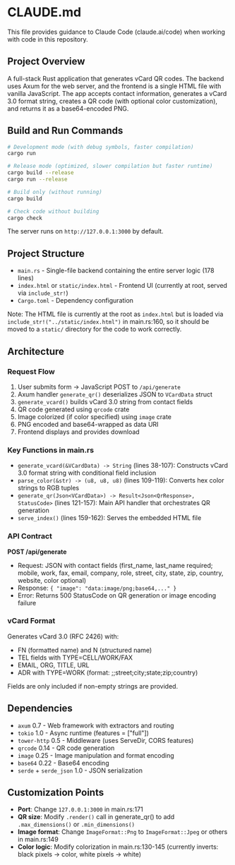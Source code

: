 # CLAUDE.md

This file provides guidance to Claude Code (claude.ai/code) when working with code in this repository.

## Project Overview

A full-stack Rust application that generates vCard QR codes. The backend uses Axum for the web server, and the frontend is a single HTML file with vanilla JavaScript. The app accepts contact information, generates a vCard 3.0 format string, creates a QR code (with optional color customization), and returns it as a base64-encoded PNG.

## Build and Run Commands

```bash
# Development mode (with debug symbols, faster compilation)
cargo run

# Release mode (optimized, slower compilation but faster runtime)
cargo build --release
cargo run --release

# Build only (without running)
cargo build

# Check code without building
cargo check
```

The server runs on `http://127.0.0.1:3000` by default.

## Project Structure

- `main.rs` - Single-file backend containing the entire server logic (178 lines)
- `index.html` or `static/index.html` - Frontend UI (currently at root, served via `include_str!`)
- `Cargo.toml` - Dependency configuration

Note: The HTML file is currently at the root as `index.html` but is loaded via `include_str!("../static/index.html")` in main.rs:160, so it should be moved to a `static/` directory for the code to work correctly.

## Architecture

### Request Flow
1. User submits form → JavaScript POST to `/api/generate`
2. Axum handler `generate_qr()` deserializes JSON to `VCardData` struct
3. `generate_vcard()` builds vCard 3.0 string from contact fields
4. QR code generated using `qrcode` crate
5. Image colorized (if color specified) using `image` crate
6. PNG encoded and base64-wrapped as data URI
7. Frontend displays and provides download

### Key Functions in main.rs

- `generate_vcard(&VCardData) -> String` (lines 38-107): Constructs vCard 3.0 format string with conditional field inclusion
- `parse_color(&str) -> (u8, u8, u8)` (lines 109-119): Converts hex color strings to RGB tuples
- `generate_qr(Json<VCardData>) -> Result<Json<QrResponse>, StatusCode>` (lines 121-157): Main API handler that orchestrates QR generation
- `serve_index()` (lines 159-162): Serves the embedded HTML file

### API Contract

**POST /api/generate**
- Request: JSON with contact fields (first_name, last_name required; mobile, work, fax, email, company, role, street, city, state, zip, country, website, color optional)
- Response: `{ "image": "data:image/png;base64,..." }`
- Error: Returns 500 StatusCode on QR generation or image encoding failure

### vCard Format

Generates vCard 3.0 (RFC 2426) with:
- FN (formatted name) and N (structured name)
- TEL fields with TYPE=CELL/WORK/FAX
- EMAIL, ORG, TITLE, URL
- ADR with TYPE=WORK (format: ;;street;city;state;zip;country)

Fields are only included if non-empty strings are provided.

## Dependencies

- `axum` 0.7 - Web framework with extractors and routing
- `tokio` 1.0 - Async runtime (features = ["full"])
- `tower-http` 0.5 - Middleware (uses ServeDir, CORS features)
- `qrcode` 0.14 - QR code generation
- `image` 0.25 - Image manipulation and format encoding
- `base64` 0.22 - Base64 encoding
- `serde` + `serde_json` 1.0 - JSON serialization

## Customization Points

- **Port**: Change `127.0.0.1:3000` in main.rs:171
- **QR size**: Modify `.render()` call in generate_qr() to add `.max_dimensions()` or `.min_dimensions()`
- **Image format**: Change `ImageFormat::Png` to `ImageFormat::Jpeg` or others in main.rs:149
- **Color logic**: Modify colorization in main.rs:130-145 (currently inverts: black pixels → color, white pixels → white)
